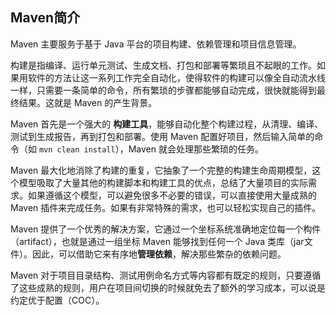 ## Maven简介 ##

Maven 主要服务于基于 Java 平台的项目构建、依赖管理和项目信息管理。

构建是指编译、运行单元测试、生成文档、打包和部署等繁琐且不起眼的工作。如果用软件的方法让这一系列工作完全自动化，使得软件的构建可以像全自动流水线一样，只需要一条简单的命令，所有繁琐的步骤都能够自动完成，很快就能得到最终结果。这就是 Maven 的产生背景。

Maven 首先是一个强大的 **构建工具**，能够自动化整个构建过程，从清理、编译、测试到生成报告，再到打包和部署。使用 Maven 配置好项目，然后输入简单的命令（如 `mvn clean install`），Maven 就会处理那些繁琐的任务。

Maven 最大化地消除了构建的重复，它抽象了一个完整的构建生命周期模型，这个模型吸取了大量其他的构建脚本和构建工具的优点，总结了大量项目的实际需求。如果遵循这个模型，可以避免很多不必要的错误，可以直接使用大量成熟的 Maven 插件来完成任务。如果有非常特殊的需求，也可以轻松实现自己的插件。

Maven 提供了一个优秀的解决方案，它通过一个坐标系统准确地定位每一个构件（artifact），也就是通过一组坐标 Maven 能够找到任何一个 Java 类库（jar文件）。因此，可以借助它来有序地**管理依赖**，解决那些繁杂的依赖问题。

Maven 对于项目目录结构、测试用例命名方式等内容都有既定的规则，只要遵循了这些成熟的规则，用户在项目间切换的时候就免去了额外的学习成本，可以说是约定优于配置（COC）。